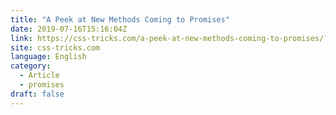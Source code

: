 ```yaml
---
title: "A Peek at New Methods Coming to Promises"
date: 2019-07-16T15:16:04Z
link: https://css-tricks.com/a-peek-at-new-methods-coming-to-promises/?utm_medium=RSS&utm_source=news.12bit.vn
site: css-tricks.com
language: English
category:
  - Article
  - promises
draft: false
---
```

